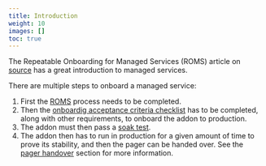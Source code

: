 ```yaml
---
title: Introduction
weight: 10
images: []
toc: true
---
```


The Repeatable Onboarding for Managed Services (ROMS) article on [source](https://source.redhat.com/communities/communities_of_practice/cross_cutting_co/cloud_services_cop/wiki/draft_how_to_get_started_with_roms_repeatable_onboarding_for_managed_services)
has a great introduction to managed services.

There are multiple steps to onboard a managed service:

1. First the [ROMS](roms.md) process needs to be completed.
2. Then the [onboardig acceptance criteria checklist](acceptance-criteria-checklist.md) has to be completed, along with
other requirements, to onboard the addon to production.
3. The addon must then pass a [soak test](soak-test.md).
4. The addon then has to run in production for a given amount of time to prove its stability, and then the pager can be
handed over. See the [pager handover](pager-handover.md) section for more information.
